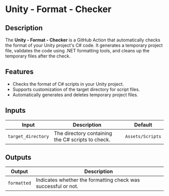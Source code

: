 # Unity - Format - Checker

## Description

The **Unity - Format - Checker** is a GitHub Action that automatically checks the format of your Unity project's C# code. It generates a temporary project file, validates the code using .NET formatting tools, and cleans up the temporary files after the check.

## Features

- Checks the format of C# scripts in your Unity project.
- Supports customization of the target directory for script files.
- Automatically generates and deletes temporary project files.

## Inputs

| Input              | Description                                              | Default             |
|--------------------|----------------------------------------------------------|---------------------|
| `target_directory` | The directory containing the C# scripts to check.       | `Assets/Scripts`    |

## Outputs

| Output    | Description                                       |
|-----------|---------------------------------------------------|
| `formatted` | Indicates whether the formatting check was successful or not. |